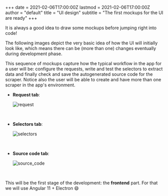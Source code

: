 +++
date = 2021-02-06T17:00:00Z
lastmod = 2021-02-06T17:00:00Z
author = "default"
title = "UI design"
subtitle = "The first mockups for the UI are ready"
+++

It is always a good idea to draw some mockups before jumping right into code!

The following images depict the very basic idea of how the UI will initially look like, which means there can be (more than one) changes eventually during development phase.

This sequence of mockups capture how the typical workflow in the app for a user will be: configure the requests, write and test the selectors to extract data and finally check and save the autogenerated source code for the scraper. Notice also the user will be able to create and have more than one scraper in the app's environment.

* **Request tab**:

    ![request](/scraping-lab-blog/img/request.png)

<br />

* **Selectors tab**:

    ![selectors](/scraping-lab-blog/img/selectors.png)

<br />

* **Source code tab**:

    ![source_code](/scraping-lab-blog/img/source_code.png)

<br />

This will be the first stage of the development: the **frontend** part. For that we will use Angular 11 + Electron :smile: